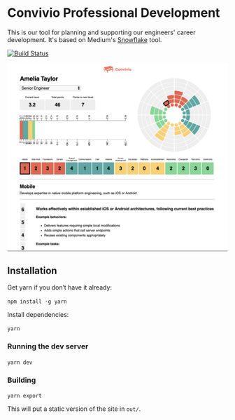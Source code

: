 # Convivio Professional Development

This is our tool for planning and supporting our engineers' career development. It's based on Medium's [Snowflake](https://github.com/Medium/snowflake) tool.

[![Build Status](https://travis-ci.org/ConvivioTeam/ProfessionalDevelopment.svg?branch=master)](https://travis-ci.org/ConvivioTeam/ProfessionalDevelopment)

![Convivio Professional Development](./cpd.png)

## Installation

Get yarn if you don’t have it already:

`npm install -g yarn`

Install dependencies:

`yarn`

### Running the dev server

`yarn dev`

### Building

`yarn export`

This will put a static version of the site in `out/`.
